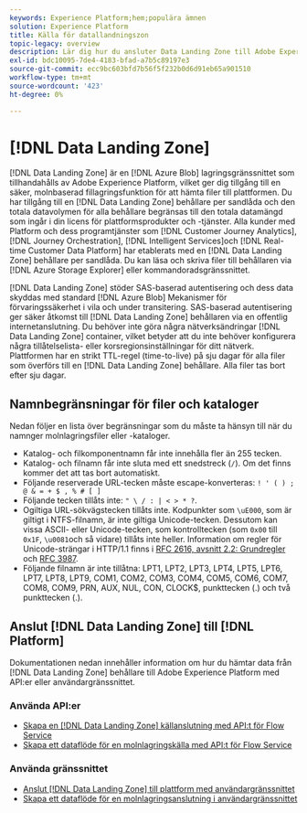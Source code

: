 ```yaml
---
keywords: Experience Platform;hem;populära ämnen
solution: Experience Platform
title: Källa för datallandningszon
topic-legacy: overview
description: Lär dig hur du ansluter Data Landing Zone till Adobe Experience Platform
exl-id: bdc10095-7de4-4183-bfad-a7b5c89197e3
source-git-commit: ecc9bc603bfd7b56f5f232b0d6d91eb65a901510
workflow-type: tm+mt
source-wordcount: '423'
ht-degree: 0%

---
```


# [!DNL Data Landing Zone]

[!DNL Data Landing Zone] är en [!DNL Azure Blob] lagringsgränssnittet som tillhandahålls av Adobe Experience Platform, vilket ger dig tillgång till en säker, molnbaserad fillagringsfunktion för att hämta filer till plattformen. Du har tillgång till en [!DNL Data Landing Zone] behållare per sandlåda och den totala datavolymen för alla behållare begränsas till den totala datamängd som ingår i din licens för plattformsprodukter och -tjänster. Alla kunder med Platform och dess programtjänster som [!DNL Customer Journey Analytics], [!DNL Journey Orchestration], [!DNL Intelligent Services]och [!DNL Real-time Customer Data Platform] har etablerats med en [!DNL Data Landing Zone] behållare per sandlåda. Du kan läsa och skriva filer till behållaren via [!DNL Azure Storage Explorer] eller kommandoradsgränssnittet.

[!DNL Data Landing Zone] stöder SAS-baserad autentisering och dess data skyddas med standard [!DNL Azure Blob] Mekanismer för förvaringssäkerhet i vila och under transitering. SAS-baserad autentisering ger säker åtkomst till [!DNL Data Landing Zone] behållaren via en offentlig internetanslutning. Du behöver inte göra några nätverksändringar [!DNL Data Landing Zone] container, vilket betyder att du inte behöver konfigurera några tillåtelselista- eller korsregionsinställningar för ditt nätverk. Plattformen har en strikt TTL-regel (time-to-live) på sju dagar för alla filer som överförs till en [!DNL Data Landing Zone] behållare. Alla filer tas bort efter sju dagar.

## Namnbegränsningar för filer och kataloger

Nedan följer en lista över begränsningar som du måste ta hänsyn till när du namnger molnlagringsfiler eller -kataloger.

- Katalog- och filkomponentnamn får inte innehålla fler än 255 tecken.
- Katalog- och filnamn får inte sluta med ett snedstreck (`/`). Om det finns kommer det att tas bort automatiskt.
- Följande reserverade URL-tecken måste escape-konverteras: `! ' ( ) ; @ & = + $ , % # [ ]`
- Följande tecken tillåts inte: `" \ / : | < > * ?`.
- Ogiltiga URL-sökvägstecken tillåts inte. Kodpunkter som `\uE000`, som är giltigt i NTFS-filnamn, är inte giltiga Unicode-tecken. Dessutom kan vissa ASCII- eller Unicode-tecken, som kontrolltecken (som `0x00` till `0x1F`, `\u0081`och så vidare) tillåts inte heller. Information om regler för Unicode-strängar i HTTP/1.1 finns i [RFC 2616, avsnitt 2.2: Grundregler](https://www.ietf.org/rfc/rfc2616.txt) och [RFC 3987](https://www.ietf.org/rfc/rfc3987.txt).
- Följande filnamn är inte tillåtna: LPT1, LPT2, LPT3, LPT4, LPT5, LPT6, LPT7, LPT8, LPT9, COM1, COM2, COM3, COM4, COM5, COM6, COM7, COM8, COM9, PRN, AUX, NUL, CON, CLOCK$, punkttecken (.) och två punkttecken (.).

## Anslut [!DNL Data Landing Zone] till [!DNL Platform]

Dokumentationen nedan innehåller information om hur du hämtar data från [!DNL Data Landing Zone] behållare till Adobe Experience Platform med API:er eller användargränssnittet.

### Använda API:er

- [Skapa en [!DNL Data Landing Zone] källanslutning med API:t för Flow Service](../../tutorials/api/create/cloud-storage/data-landing-zone.md)
- [Skapa ett dataflöde för en molnlagringskälla med API:t för Flow Service](../../tutorials/api/collect/cloud-storage.md)

### Använda gränssnittet

- [Anslut [!DNL Data Landing Zone] till plattform med användargränssnittet](../../tutorials/ui/create/cloud-storage/data-landing-zone.md)
- [Skapa ett dataflöde för en molnlagringsanslutning i användargränssnittet](../../tutorials/ui/dataflow/batch/cloud-storage.md)
